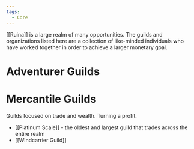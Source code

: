 ```yaml
---
tags:
  - Core
---
```


[[Ruina]] is a large realm of many opportunities. The guilds and organizations listed here are a collection of like-minded individuals who have worked together in order to achieve a larger monetary goal.

# Adventurer Guilds



# Mercantile Guilds
Guilds focused on trade and wealth. Turning a profit.

- [[Platinum Scale]] - the oldest and largest guild that trades across the entire realm
- [[Windcarrier Guild]]


